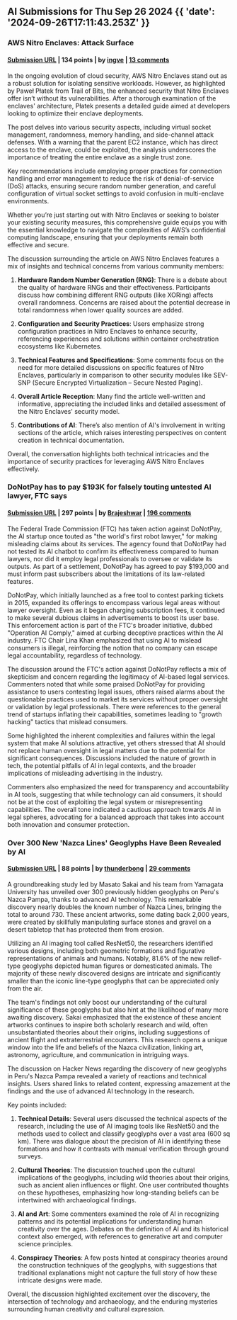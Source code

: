 ## AI Submissions for Thu Sep 26 2024 {{ 'date': '2024-09-26T17:11:43.253Z' }}

### AWS Nitro Enclaves: Attack Surface

#### [Submission URL](https://blog.trailofbits.com/2024/09/24/notes-on-aws-nitro-enclaves-attack-surface/) | 134 points | by [ingve](https://news.ycombinator.com/user?id=ingve) | [13 comments](https://news.ycombinator.com/item?id=41655382)

In the ongoing evolution of cloud security, AWS Nitro Enclaves stand out as a robust solution for isolating sensitive workloads. However, as highlighted by Paweł Płatek from Trail of Bits, the enhanced security that Nitro Enclaves offer isn’t without its vulnerabilities. After a thorough examination of the enclaves' architecture, Płatek presents a detailed guide aimed at developers looking to optimize their enclave deployments.

The post delves into various security aspects, including virtual socket management, randomness, memory handling, and side-channel attack defenses. With a warning that the parent EC2 instance, which has direct access to the enclave, could be exploited, the analysis underscores the importance of treating the entire enclave as a single trust zone.

Key recommendations include employing proper practices for connection handling and error management to reduce the risk of denial-of-service (DoS) attacks, ensuring secure random number generation, and careful configuration of virtual socket settings to avoid confusion in multi-enclave environments.

Whether you’re just starting out with Nitro Enclaves or seeking to bolster your existing security measures, this comprehensive guide equips you with the essential knowledge to navigate the complexities of AWS’s confidential computing landscape, ensuring that your deployments remain both effective and secure.

The discussion surrounding the article on AWS Nitro Enclaves features a mix of insights and technical concerns from various community members:

1. **Hardware Random Number Generation (RNG)**: There is a debate about the quality of hardware RNGs and their effectiveness. Participants discuss how combining different RNG outputs (like XORing) affects overall randomness. Concerns are raised about the potential decrease in total randomness when lower quality sources are added.

2. **Configuration and Security Practices**: Users emphasize strong configuration practices in Nitro Enclaves to enhance security, referencing experiences and solutions within container orchestration ecosystems like Kubernetes. 

3. **Technical Features and Specifications**: Some comments focus on the need for more detailed discussions on specific features of Nitro Enclaves, particularly in comparison to other security modules like SEV-SNP (Secure Encrypted Virtualization – Secure Nested Paging).

4. **Overall Article Reception**: Many find the article well-written and informative, appreciating the included links and detailed assessment of the Nitro Enclaves' security model.

5. **Contributions of AI**: There’s also mention of AI's involvement in writing sections of the article, which raises interesting perspectives on content creation in technical documentation.

Overall, the conversation highlights both technical intricacies and the importance of security practices for leveraging AWS Nitro Enclaves effectively.

### DoNotPay has to pay $193K for falsely touting untested AI lawyer, FTC says

#### [Submission URL](https://arstechnica.com/tech-policy/2024/09/startup-behind-worlds-first-robot-lawyer-to-pay-193k-for-false-ads-ftc-says/) | 297 points | by [Brajeshwar](https://news.ycombinator.com/user?id=Brajeshwar) | [196 comments](https://news.ycombinator.com/item?id=41659324)

The Federal Trade Commission (FTC) has taken action against DoNotPay, the AI startup once touted as "the world's first robot lawyer," for making misleading claims about its services. The agency found that DoNotPay had not tested its AI chatbot to confirm its effectiveness compared to human lawyers, nor did it employ legal professionals to oversee or validate its outputs. As part of a settlement, DoNotPay has agreed to pay $193,000 and must inform past subscribers about the limitations of its law-related features.

DoNotPay, which initially launched as a free tool to contest parking tickets in 2015, expanded its offerings to encompass various legal areas without lawyer oversight. Even as it began charging subscription fees, it continued to make several dubious claims in advertisements to boost its user base. This enforcement action is part of the FTC's broader initiative, dubbed "Operation AI Comply," aimed at curbing deceptive practices within the AI industry. FTC Chair Lina Khan emphasized that using AI to mislead consumers is illegal, reinforcing the notion that no company can escape legal accountability, regardless of technology.

The discussion around the FTC's action against DoNotPay reflects a mix of skepticism and concern regarding the legitimacy of AI-based legal services. Commenters noted that while some praised DoNotPay for providing assistance to users contesting legal issues, others raised alarms about the questionable practices used to market its services without proper oversight or validation by legal professionals. There were references to the general trend of startups inflating their capabilities, sometimes leading to "growth hacking" tactics that mislead consumers.

Some highlighted the inherent complexities and failures within the legal system that make AI solutions attractive, yet others stressed that AI should not replace human oversight in legal matters due to the potential for significant consequences. Discussions included the nature of growth in tech, the potential pitfalls of AI in legal contexts, and the broader implications of misleading advertising in the industry.

Commenters also emphasized the need for transparency and accountability in AI tools, suggesting that while technology can aid consumers, it should not be at the cost of exploiting the legal system or misrepresenting capabilities. The overall tone indicated a cautious approach towards AI in legal spheres, advocating for a balanced approach that takes into account both innovation and consumer protection.

### Over 300 New 'Nazca Lines' Geoglyphs Have Been Revealed by AI

#### [Submission URL](https://thedebrief.org/look-over-300-new-nazca-lines-geoglyphs-have-been-revealed-by-ai/) | 88 points | by [thunderbong](https://news.ycombinator.com/user?id=thunderbong) | [29 comments](https://news.ycombinator.com/item?id=41661673)

A groundbreaking study led by Masato Sakai and his team from Yamagata University has unveiled over 300 previously hidden geoglyphs on Peru's Nazca Pampa, thanks to advanced AI technology. This remarkable discovery nearly doubles the known number of Nazca Lines, bringing the total to around 730. These ancient artworks, some dating back 2,000 years, were created by skillfully manipulating surface stones and gravel on a desert tabletop that has protected them from erosion.

Utilizing an AI imaging tool called ResNet50, the researchers identified various designs, including both geometric formations and figurative representations of animals and humans. Notably, 81.6% of the new relief-type geoglyphs depicted human figures or domesticated animals. The majority of these newly discovered designs are intricate and significantly smaller than the iconic line-type geoglyphs that can be appreciated only from the air.

The team's findings not only boost our understanding of the cultural significance of these geoglyphs but also hint at the likelihood of many more awaiting discovery. Sakai emphasized that the existence of these ancient artworks continues to inspire both scholarly research and wild, often unsubstantiated theories about their origins, including suggestions of ancient flight and extraterrestrial encounters. This research opens a unique window into the life and beliefs of the Nazca civilization, linking art, astronomy, agriculture, and communication in intriguing ways.

The discussion on Hacker News regarding the discovery of new geoglyphs in Peru's Nazca Pampa revealed a variety of reactions and technical insights. Users shared links to related content, expressing amazement at the findings and the use of advanced AI technology in the research.

Key points included:

1. **Technical Details**: Several users discussed the technical aspects of the research, including the use of AI imaging tools like ResNet50 and the methods used to collect and classify geoglyphs over a vast area (600 sq km). There was dialogue about the precision of AI in identifying these formations and how it contrasts with manual verification through ground surveys.

2. **Cultural Theories**: The discussion touched upon the cultural implications of the geoglyphs, including wild theories about their origins, such as ancient alien influences or flight. One user contributed thoughts on these hypotheses, emphasizing how long-standing beliefs can be intertwined with archaeological findings.

3. **AI and Art**: Some commenters examined the role of AI in recognizing patterns and its potential implications for understanding human creativity over the ages. Debates on the definition of AI and its historical context also emerged, with references to generative art and computer science principles.

4. **Conspiracy Theories**: A few posts hinted at conspiracy theories around the construction techniques of the geoglyphs, with suggestions that traditional explanations might not capture the full story of how these intricate designs were made.

Overall, the discussion highlighted excitement over the discovery, the intersection of technology and archaeology, and the enduring mysteries surrounding human creativity and cultural expression.

